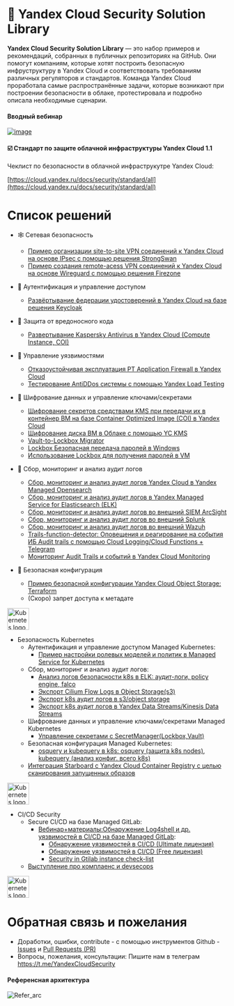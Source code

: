 # 🔐 Yandex Cloud Security Solution Library
**Yandex Cloud Security Solution Library** — это набор примеров и рекомендаций, собранных в публичных репозиториях на GitHub. Они помогут компаниям, которые хотят построить безопасную инфруструктуру в Yandex Cloud и соответствовать требованиям различных регуляторов и стандартов.
Команда Yandex Cloud проработала самые распространённые задачи, которые возникают при построении безопасности в облаке, протестировала и подробно описала необходимые сценарии.

#### Вводный вебинар 
[![image](https://user-images.githubusercontent.com/85429798/146542425-b250c494-9a3c-4744-897d-5f65849355d5.png)](https://www.youtube.com/watch?v=WZOB9ow0WrA)


#### ☑️ Стандарт по защите облачной инфраструктуры Yandex Cloud 1.1
Чеклист по безопасности в облачной инфраструкутре Yandex Cloud:

[https://cloud.yandex.ru/docs/security/standard/all](https://cloud.yandex.ru/docs/security/standard/all)

# Список решений
- 🕸 Сетевая безопасность
  - [Пример организации site-to-site VPN соединений к Yandex Cloud на основе IPsec с помощью решения StrongSwan ](https://github.com/yandex-cloud-examples/yc-site-to-site-vpn-with-ipsec-strongswan)
  - [Пример создания remote-acess VPN соединений к Yandex Cloud на основе Wireguard с помощью решения Firezone](https://github.com/yandex-cloud-examples/yc-remote-acess-vpn-with-wireguard-firezone)
- 🔑 Аутентификация и управление доступом
  - [Развёртывание федерации удостоверений в Yandex Cloud на базе решения Keycloak](https://github.com/yandex-cloud-examples/yc-iam-federation-with-keycloak-vm)
- 🦠 Защита от вредоносного кода
  - [Развертывание Kaspersky Antivirus в Yandex Cloud (Compute Instance, COI)](https://github.com/yandex-cloud-examples/yc-kasperksy-antivirus-deploy)
- 🐞 Управление уязвимостями
  - [Отказоустойчивая эксплуатация PT Application Firewall в Yandex Cloud](https://github.com/yandex-cloud-examples/yc-webinar-pt-application-firewall-ha-operations)
  - [Тестирование AntiDDos системы с помощью Yandex Load Testing](https://github.com/yandex-cloud-examples/yc-load-testing-for-dos-simulation)
- 🔏 Шифрование данных и управление ключами/секретами
  - [Шифрование секретов средствами KMS при передачи их в контейнер ВМ на базе Container Optimized Image (COI) в Yandex Cloud](https://github.com/yandex-cloud-examples/yc-encrypt-coi-secrets)
  - [Шифрование диска ВМ в Облаке с помощью YC KMS](https://github.com/yandex-cloud-examples/yc-encrypt-vm-disk-with-kms)
  - [Vault-to-Lockbox Migrator](https://github.com/yandex-cloud-examples/yc-lockbox-migration-from-hashicorp-vault)
  - [Lockbox Безопасная передача паролей в Windows](https://github.com/yandex-cloud-examples/yc-secure-bypass-password-to-cloudinit)
  - [Использование Lockbox для получения паролей в VM](https://github.com/yandex-cloud-examples/yc-lockbox-for-keycloak-vm)
- 🔎 Сбор, мониторинг и анализ аудит логов
  - [Сбор, мониторинг и анализ аудит логов Yandex Cloud в Yandex Managed Opensearch](https://github.com/yandex-cloud-examples/yc-export-auditlogs-to-opensearch)
  - [Сбор, мониторинг и анализ аудит логов в Yandex Managed Service for Elasticsearch (ELK)](https://github.com/yandex-cloud-examples/yc-export-auditlogs-to-elk)
  - [Сбор, мониторинг и анализ аудит логов во внешний SIEM ArcSight](https://github.com/yandex-cloud-examples/yc-export-auditlogs-to-arcsight)
  - [Сбор, мониторинг и анализ аудит логов во внешний Splunk](https://github.com/yandex-cloud-examples/yc-export-auditlogs-to-splunk)
  - [Сбор, мониторинг и анализ аудит логов во внешний Wazuh](https://github.com/yandex-cloud-examples/yc-export-auditlogs-to-wazuh)
  - [Trails-function-detector: Оповещения и реагирование на события ИБ Audit trails с помощью Cloud Logging/Cloud Functions + Telegram](https://github.com/yandex-cloud-examples/yc-audit-trails-automatic-response)
  - [Мониторинг Audit Trails и событий в Yandex Cloud Monitoring](https://github.com/yandex-cloud-examples/yc-audit-trails-monitoring)

- 👮 Безопасная конфигурация
  - [Пример безопасной конфигурации Yandex Cloud Object Storage: Terraform](https://github.com/yandex-cloud-examples/yc-s3-secure-bucket)
  - (Скоро) запрет доступа к метадате

<a href="https://kubernetes.io/">
    <img src="https://github.com/magnologan/awesome-k8s-security/blob/master/logo.png"
         alt="Kubernetes logo" title="Kubernetes" height="50" width="50" />
</a>

- Безопасность Kubernetes
  - Аутентификация и управление доступом Managed Kubernetes:
    - [Пример настройки ролевых моделей и политик в Managed Service for Kubernetes](https://github.com/yandex-cloud/yc-solution-library-for-security/tree/master/kubernetes-security/auth_and_access/role-model-example/README_RU.md)
  - Сбор, мониторинг и анализ аудит логов:
    - [Анализ логов безопасности k8s в ELK: аудит-логи, policy engine, falco](https://github.com/yandex-cloud/yc-solution-library-for-security/tree/master/auditlogs/export-auditlogs-to-ELK_k8s)
    - [Экспорт Cilium Flow Logs в Object Storage(s3)](https://github.com/yandex-cloud/yc-solution-library-for-security/tree/master/auditlogs/cilium-s3)
    - [Экспорт k8s аудит логов в s3/object storage](https://github.com/yandex-cloud/yc-solution-library-for-security/blob/master/auditlogs/export-k8s-to-s3/README.md)
    - [Экспорт k8s аудит логов в Yandex Data Streams/Kinesis Data Streams](https://github.com/yandex-cloud/yc-solution-library-for-security/tree/master/auditlogs/export-k8s-to-yds)
  - Шифрование данных и управление ключами/секретами Managed Kubernetes
    - [Управление секретами c SecretManager(Lockbox,Vault)](https://github.com/yandex-cloud/yc-solution-library-for-security/tree/master/kubernetes-security/encrypt_and_keys/secret-management/README_RU.md)
  - Безопасная конфигурация Managed Kubernetes:
    - [osquery и kubequery в k8s: osquery (защита k8s nodes), kubequery (анализ конфиг. всего k8s) ](https://github.com/yandex-cloud/yc-solution-library-for-security/tree/master/kubernetes-security/osquery-kubequery/README_RU.md)
  - [Интеграция Starboard с Yandex Cloud Container Registry с целью сканирования запущенных образов](https://github.com/yandex-cloud/yc-solution-library-for-security/tree/master/kubernetes-security/starboard_and_yc-cr/README_RU.md)

<a href="https://kubernetes.io/">
    <img src="https://logowik.com/content/uploads/images/gitlab8368.jpg"
         alt="Kubernetes logo" title="Kubernetes" height="50" width="50" />
</a>

- CI/CD Security
  - Secure CI/CD на базе Managed GitLab:
    - [Вебинар+материалы:Обнаружение Log4shell и др. уязвимостей в CI/CD на базе Managed GitLab](https://github.com/yandex-cloud-examples/yc-webinar-secure-cicd-with-gitlab):
      - [Обнаружение уязвимостей в CI/CD (Ultimate лицензия)](https://github.com/yandex-cloud-examples/yc-webinar-secure-cicd-with-gitlab)
      - [Обнаружение уязвимостей в CI/CD (Free лицензия)](https://github.com/yandex-cloud-examples/yc-webinar-secure-cicd-with-gitlab)
      - [Security in Gtilab instance check-list](https://github.com/yandex-cloud-examples/yc-webinar-secure-cicd-with-gitlab/tree/main/gitlab_instance_sec_checklist)
  - [Выступление про комплаенс и devsecops](https://github.com/yandex-cloud-examples/yc-webinar-devsecops-compliance-2022) 

<a href="https://kubernetes.io/">
    <img src="https://upload.wikimedia.org/wikipedia/commons/thumb/8/83/Telegram_2019_Logo.svg/1200px-Telegram_2019_Logo.svg.png"
         alt="Kubernetes logo" title="Kubernetes" height="50" width="50" />
</a>


# Обратная связь и пожелания
- Доработки, ошибки, contribute - с помощью инструментов Github - [Issues](https://docs.github.com/en/issues/tracking-your-work-with-issues/about-issues) и [Pull Requests (PR)](https://docs.github.com/en/pull-requests/collaborating-with-pull-requests/proposing-changes-to-your-work-with-pull-requests/creating-a-pull-request)
- Вопросы, пожелания, консультации: Пишите нам в телеграм https://t.me/YandexCloudSecurity

#### Референсная архитектура
![Refer_arc](https://user-images.githubusercontent.com/85429798/132501079-0bd89876-2cc9-405b-aac3-ea65ac1fb6d2.png)
